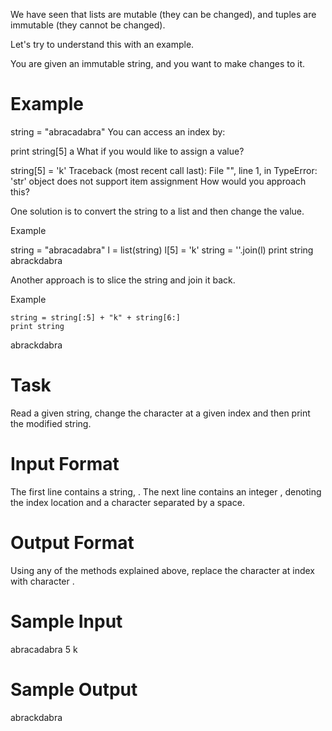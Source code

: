 We have seen that lists are mutable (they can be changed), and tuples are immutable (they cannot be changed).

Let's try to understand this with an example.

You are given an immutable string, and you want to make changes to it.

# Example

 string = "abracadabra"
You can access an index by:

print string[5]
a
What if you would like to assign a value?

 string[5] = 'k' 
Traceback (most recent call last):
  File "<stdin>", line 1, in <module>
TypeError: 'str' object does not support item assignment
How would you approach this?

One solution is to convert the string to a list and then change the value.

Example

 string = "abracadabra"
  l = list(string)
  l[5] = 'k'
  string = ''.join(l)
 print string
abrackdabra

Another approach is to slice the string and join it back.

Example

    string = string[:5] + "k" + string[6:]
    print string
abrackdabra

# Task
Read a given string, change the character at a given index and then print the modified string.

# Input Format
The first line contains a string, .
The next line contains an integer , denoting the index location and a character  separated by a space.

# Output Format
Using any of the methods explained above, replace the character at index  with character .

# Sample Input

abracadabra
5 k

# Sample Output

abrackdabra
